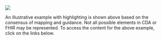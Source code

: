  

<img src="CF_procedure_example.png" />

An illustrative example with highlighting is shown above  based on the consensus of mapping and guidance. Not all possible elements in CDA or FHIR may be represented. To access the content for the above example, click on the links below. 
